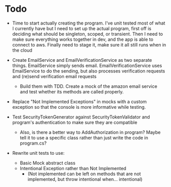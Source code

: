 # Todo

  - Time to start actually creating the program. I've unit tested most of what I currently have but I need to set up the actual program, first off is deciding what should be singleton, scoped, or transient. Then I need to make sure everything works together in dev, and the app is able to connect to aws. Finally need to stage it, make sure it all still runs when in the cloud

  - Create EmailService and EmailVerificationService as two separate things. EmailService simply sends email. EmailVerificationService uses EmailService to do the sending, but also processes verification requests and (re)send verification email requests
    - Build them with TDD. Create a mock of the amazon email service and test whether its methods are called properly.

  - Replace "Not Implemented Exceptions" in mocks with a custom exception so that the console is more informative while testing.

  - Test SecurityTokenGenerator against SecurityTokenValidator and program's authentication to make sure they are compatible
    - Also, is there a better way to AddAuthorization in program? Maybe tell it to use a specific class rather than just write the code in program.cs?

  - Rewrite unit tests to use:
    - Basic Mock abstract class
    - Intentional Exception rather than Not Implemented
      - (Not implemented can be left on methods that are not implemented, but throw intentional when... intentional)